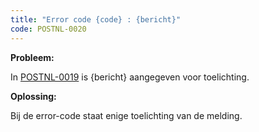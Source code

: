 ```yaml
---
title: "Error code {code} : {bericht}"
code: POSTNL-0020
---
```


<div class="columnLayout single" data-layout="single">
<div class="cell normal" data-type="normal">
<div class="innerCell">
<p><strong>Probleem: </strong></p><p>In <a href="/display/SDPOSTNL/%5BPOSTNL-0019%5D+PostNL+geeft+een+waarschuwing">POSTNL-0019</a> is {bericht} aangegeven voor toelichting.</p><p><strong>Oplossing: </strong></p><p>Bij de error-code staat enige toelichting van de melding.</p></div>
</div>
</div>